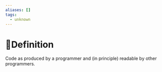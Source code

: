 ```yaml
---
aliases: []
tags:
  - unknown
---
```

# 📝Definition
Code as produced by a programmer and (in principle) readable by other programmers.

